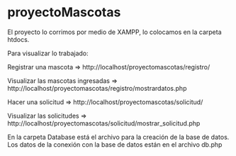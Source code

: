 # proyectoMascotas
El proyecto lo corrimos por medio de XAMPP, lo colocamos en la carpeta htdocs.

Para visualizar lo trabajado:

Registrar una mascota => http://localhost/proyectomascotas/registro/

Visualizar las mascotas ingresadas => http://localhost/proyectomascotas/registro/mostrardatos.php

Hacer una solicitud => http://localhost/proyectomascotas/solicitud/

Visualizar las solicitudes => http://localhost/proyectomascotas/solicitud/mostrar_solicitud.php

En la carpeta Database está el archivo para la creación de la base de datos.
Los datos de la conexión con la base de datos están en el archivo db.php
